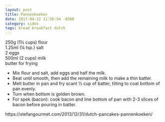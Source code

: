 ```yaml
---
layout: post
title: Pannenkoeken
date: 2017-04-22 11:56:54 -0500
category: sides
tags: bread breakfast dutch
---
```

250g (1½ cups) flour  
1.25ml (¼ tsp.) salt  
2 eggs  
500ml (2 cups) milk  
butter for frying  
<ul>
 	<li>Mix flour and salt, add eggs and half the milk.</li>
 	<li>Beat until smooth, then add the remaining milk to make a thin batter.</li>
 	<li>Melt butter in pan and fry scant ½ cup of batter, tilting to coat bottom of pan evenly.</li>
 	<li>Turn when bottom is golden brown.</li>
 	<li>For spek (bacon): cook bacon and line bottom of pan with 2-3 slices of bacon before pouring in batter.</li>
</ul>
https://stefangourmet.com/2013/12/31/dutch-pancakes-pannenkoeken/  
